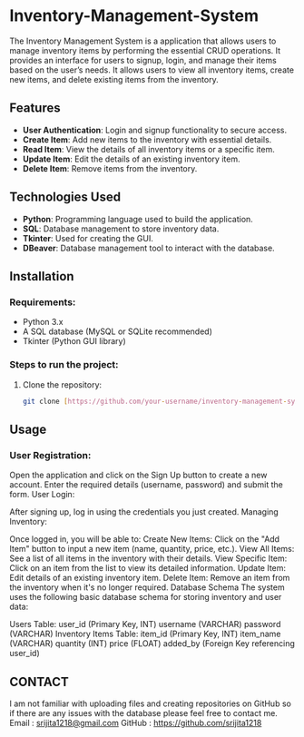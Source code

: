 # Inventory-Management-System
The Inventory Management System is a application that allows users to manage inventory items by performing the essential CRUD operations. It provides an interface for users to signup, login, and manage their items based on the user’s needs. It allows users to view all inventory items, create new items, and delete existing items from the inventory.
## Features
- **User Authentication**: Login and signup functionality to secure access.
- **Create Item**: Add new items to the inventory with essential details.
- **Read Item**: View the details of all inventory items or a specific item.
- **Update Item**: Edit the details of an existing inventory item.
- **Delete Item**: Remove items from the inventory.

## Technologies Used
- **Python**: Programming language used to build the application.
- **SQL**: Database management to store inventory data.
- **Tkinter**: Used for creating the GUI.
- **DBeaver**: Database management tool to interact with the database.

## Installation
### Requirements:
- Python 3.x
- A SQL database (MySQL or SQLite recommended)
- Tkinter (Python GUI library)

### Steps to run the project:
1. Clone the repository:
   ```bash
   git clone [https://github.com/your-username/inventory-management-system.git](https://github.com/srijita1218/Inventory-Management-System)


## Usage
### User Registration:

Open the application and click on the Sign Up button to create a new account.
Enter the required details (username, password) and submit the form.
User Login:

After signing up, log in using the credentials you just created.
Managing Inventory:

Once logged in, you will be able to:
Create New Items: Click on the "Add Item" button to input a new item (name, quantity, price, etc.).
View All Items: See a list of all items in the inventory with their details.
View Specific Item: Click on an item from the list to view its detailed information.
Update Item: Edit details of an existing inventory item.
Delete Item: Remove an item from the inventory when it's no longer required.
Database Schema
The system uses the following basic database schema for storing inventory and user data:

Users Table:
user_id (Primary Key, INT)
username (VARCHAR)
password (VARCHAR)
Inventory Items Table:
item_id (Primary Key, INT)
item_name (VARCHAR)
quantity (INT)
price (FLOAT)
added_by (Foreign Key referencing user_id)

## CONTACT
I am not familiar with uploading files and creating repositories on GitHub so if there are any issues with the database please feel free to contact me. 
Email : srijita1218@gmail.com
GitHub : https://github.com/srijita1218
